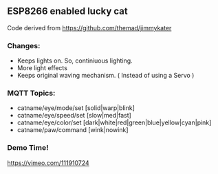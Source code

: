 ## ESP8266 enabled lucky cat

Code derived from https://github.com/themad/jimmykater

### Changes:
* Keeps lights on. So, continiuous lighting.
* More light effects
* Keeps original waving mechanism. ( Instead of using a Servo )

### MQTT Topics:

* catname/eye/mode/set   [solid|warp|blink]
* catname/eye/speed/set  [slow|med|fast]
* catname/eye/color/set  [dark|white|red|green|blue|yellow|cyan|pink]
* catname/paw/command    [wink|nowink]

### Demo Time!

https://vimeo.com/111910724



